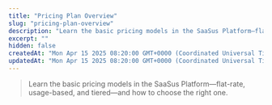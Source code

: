 ```yaml
---
title: "Pricing Plan Overview"
slug: "pricing-plan-overview"
description: "Learn the basic pricing models in the SaaSus Platform—flat-rate, usage-based, and tiered—and how to choose the right one."
excerpt: ""
hidden: false
createdAt: "Mon Apr 15 2025 08:20:00 GMT+0000 (Coordinated Universal Time)"
updatedAt: "Mon Apr 15 2025 08:20:00 GMT+0000 (Coordinated Universal Time)"
---
```


> Learn the basic pricing models in the SaaSus Platform—flat-rate, usage-based, and tiered—and how to choose the right one.